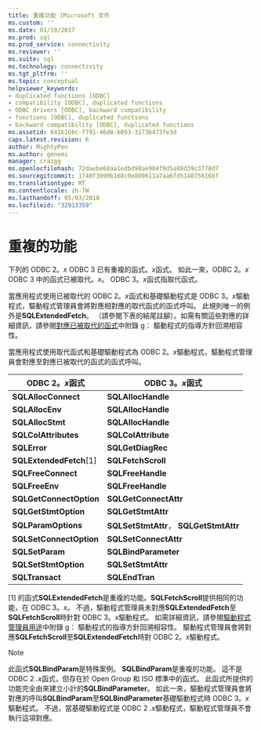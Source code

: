```yaml
---
title: 重複功能 |Microsoft 文件
ms.custom: ''
ms.date: 01/19/2017
ms.prod: sql
ms.prod_service: connectivity
ms.reviewer: ''
ms.suite: sql
ms.technology: connectivity
ms.tgt_pltfrm: ''
ms.topic: conceptual
helpviewer_keywords:
- duplicated functions [ODBC]
- compatibility [ODBC], duplicated functions
- ODBC drivers [ODBC], backward compatibility
- functions [ODBC], duplicated functions
- backward compatibility [ODBC], duplicated functions
ms.assetid: 641b16bc-f791-46d8-b093-31736473fe3d
caps.latest.revision: 6
author: MightyPen
ms.author: genemi
manager: craigg
ms.openlocfilehash: 72daebe68aa1edbd98ae904f9d5a08d39c3778d7
ms.sourcegitcommit: 1740f3090b168c0e809611a7aa6fd514075616bf
ms.translationtype: MT
ms.contentlocale: zh-TW
ms.lasthandoff: 05/03/2018
ms.locfileid: "32913359"
---
```

# <a name="duplicated-features"></a>重複的功能
下列的 ODBC 2。*x* ODBC 3 已有重複的函式。*x*函式。 如此一來，ODBC 2。*x* ODBC 3 中的函式已被取代。*x*。 ODBC 3。*x*函式指取代函式。  
  
 當應用程式使用已被取代的 ODBC 2。*x*函式和基礎驅動程式是 ODBC 3。*x*驅動程式，驅動程式管理員會將對應相對應的取代函式的函式呼叫。 此規則唯一的例外是**SQLExtendedFetch**。 （請參閱下表的結尾註腳）。如需有關這些對應的詳細資訊，請參閱[對應已被取代的函式](../../../odbc/reference/appendixes/mapping-deprecated-functions.md)中附錄 g： 驅動程式的指導方針回溯相容性。  
  
 當應用程式使用取代函式和基礎驅動程式為 ODBC 2。*x*驅動程式，驅動程式管理員會對應至對應已被取代的函式的函式呼叫。  
  
|ODBC 2。*x*函式|ODBC 3。*x*函式|  
|-------------------------|-------------------------|  
|**SQLAllocConnect**|**SQLAllocHandle**|  
|**SQLAllocEnv**|**SQLAllocHandle**|  
|**SQLAllocStmt**|**SQLAllocHandle**|  
|**SQLColAttributes**|**SQLColAttribute**|  
|**SQLError**|**SQLGetDiagRec**|  
|**SQLExtendedFetch**[1]|**SQLFetchScroll**|  
|**SQLFreeConnect**|**SQLFreeHandle**|  
|**SQLFreeEnv**|**SQLFreeHandle**|  
|**SQLGetConnectOption**|**SQLGetConnectAttr**|  
|**SQLGetStmtOption**|**SQLGetStmtAttr**|  
|**SQLParamOptions**|**SQLSetStmtAttr**， **SQLGetStmtAttr**|  
|**SQLSetConnectOption**|**SQLSetConnectAttr**|  
|**SQLSetParam**|**SQLBindParameter**|  
|**SQLSetStmtOption**|**SQLSetStmtAttr**|  
|**SQLTransact**|**SQLEndTran**|  
  
 [1] 的函式**SQLExtendedFetch**是重複的功能。**SQLFetchScroll**提供相同的功能，在 ODBC 3。*x*。 不過，驅動程式管理員未對應**SQLExtendedFetch**至**SQLFetchScroll**時針對 ODBC 3。*x*驅動程式。 如需詳細資訊，請參閱[驅動程式管理員用途](../../../odbc/reference/appendixes/what-the-driver-manager-does.md)中附錄 g： 驅動程式的指導方針回溯相容性。 驅動程式管理員會將對應**SQLFetchScroll**至**SQLExtendedFetch**時對 ODBC 2。*x*驅動程式。  
  
> [!NOTE]  
>  此函式**SQLBindParam**是特殊案例。 **SQLBindParam**是重複的功能。 這不是 ODBC 2 *.x*函式，但存在於 Open Group 和 ISO 標準中的函式。 此函式所提供的功能完全由來建立小計的**SQLBindParameter**。 如此一來，驅動程式管理員會將對應的呼叫**SQLBindParam**至**SQLBindParameter**基礎驅動程式時 ODBC 3。*x*驅動程式。 不過，當基礎驅動程式是 ODBC 2 *.x*驅動程式，驅動程式管理員不會執行這項對應。
